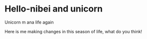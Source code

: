 # Hello-nibei and  unicorn

Unicorn m ana life again

Here is me making changes in this season of life, what do you think!
